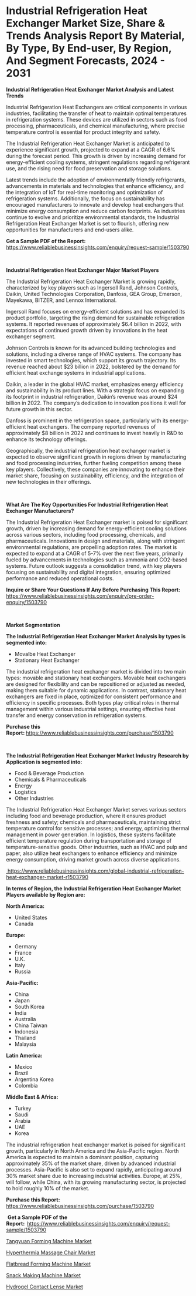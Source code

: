 <p><h1>Industrial Refrigeration Heat Exchanger Market Size, Share & Trends Analysis Report By Material, By Type, By End-user, By Region, And Segment Forecasts, 2024 - 2031</h1></p><p><strong>Industrial Refrigeration Heat Exchanger Market Analysis and Latest Trends</strong></p>
<p><p>Industrial Refrigeration Heat Exchangers are critical components in various industries, facilitating the transfer of heat to maintain optimal temperatures in refrigeration systems. These devices are utilized in sectors such as food processing, pharmaceuticals, and chemical manufacturing, where precise temperature control is essential for product integrity and safety. </p><p>The Industrial Refrigeration Heat Exchanger Market is anticipated to experience significant growth, projected to expand at a CAGR of 6.6% during the forecast period. This growth is driven by increasing demand for energy-efficient cooling systems, stringent regulations regarding refrigerant use, and the rising need for food preservation and storage solutions. </p><p>Latest trends include the adoption of environmentally friendly refrigerants, advancements in materials and technologies that enhance efficiency, and the integration of IoT for real-time monitoring and optimization of refrigeration systems. Additionally, the focus on sustainability has encouraged manufacturers to innovate and develop heat exchangers that minimize energy consumption and reduce carbon footprints. As industries continue to evolve and prioritize environmental standards, the Industrial Refrigeration Heat Exchanger Market is set to flourish, offering new opportunities for manufacturers and end-users alike.</p></p>
<p><strong>Get a Sample PDF of the Report:&nbsp;</strong> <a href="https://www.reliablebusinessinsights.com/enquiry/request-sample/1503790?utm_campaign=62&utm_medium=2&utm_source=Github&utm_content=ia&utm_term=27092024&utm_id=industrial-refrigeration-heat-exchanger">https://www.reliablebusinessinsights.com/enquiry/request-sample/1503790</a></p>
<p>&nbsp;</p>
<p><strong>Industrial Refrigeration Heat Exchanger Major Market Players</strong></p>
<p><p>The Industrial Refrigeration Heat Exchanger Market is growing rapidly, characterized by key players such as Ingersoll Rand, Johnson Controls, Daikin, United Technologies Corporation, Danfoss, GEA Group, Emerson, Mayekawa, BITZER, and Lennox International.</p><p>Ingersoll Rand focuses on energy-efficient solutions and has expanded its product portfolio, targeting the rising demand for sustainable refrigeration systems. It reported revenues of approximately $6.4 billion in 2022, with expectations of continued growth driven by innovations in the heat exchanger segment.</p><p>Johnson Controls is known for its advanced building technologies and solutions, including a diverse range of HVAC systems. The company has invested in smart technologies, which support its growth trajectory. Its revenue reached about $23 billion in 2022, bolstered by the demand for efficient heat exchange systems in industrial applications.</p><p>Daikin, a leader in the global HVAC market, emphasizes energy efficiency and sustainability in its product lines. With a strategic focus on expanding its footprint in industrial refrigeration, Daikin’s revenue was around $24 billion in 2022. The company’s dedication to innovation positions it well for future growth in this sector.</p><p>Danfoss is prominent in the refrigeration space, particularly with its energy-efficient heat exchangers. The company reported revenues of approximately $8 billion in 2022 and continues to invest heavily in R&D to enhance its technology offerings.</p><p>Geographically, the industrial refrigeration heat exchanger market is expected to observe significant growth in regions driven by manufacturing and food processing industries, further fueling competition among these key players. Collectively, these companies are innovating to enhance their market share, focusing on sustainability, efficiency, and the integration of new technologies in their offerings.</p></p>
<p>&nbsp;</p>
<p><strong>What Are The Key Opportunities For Industrial Refrigeration Heat Exchanger Manufacturers?</strong></p>
<p><p>The Industrial Refrigeration Heat Exchanger market is poised for significant growth, driven by increasing demand for energy-efficient cooling solutions across various sectors, including food processing, chemicals, and pharmaceuticals. Innovations in design and materials, along with stringent environmental regulations, are propelling adoption rates. The market is expected to expand at a CAGR of 5-7% over the next five years, primarily fueled by advancements in technologies such as ammonia and CO2-based systems. Future outlook suggests a consolidation trend, with key players focusing on sustainability and digital integration, ensuring optimized performance and reduced operational costs.</p></p>
<p><strong>Inquire or Share Your Questions If Any Before Purchasing This Report:</strong> <a href="https://www.reliablebusinessinsights.com/enquiry/pre-order-enquiry/1503790?utm_campaign=62&utm_medium=2&utm_source=Github&utm_content=ia&utm_term=27092024&utm_id=industrial-refrigeration-heat-exchanger">https://www.reliablebusinessinsights.com/enquiry/pre-order-enquiry/1503790</a></p>
<p>&nbsp;</p>
<p><strong>Market Segmentation</strong></p>
<p><strong>The Industrial Refrigeration Heat Exchanger Market Analysis by types is segmented into:</strong></p>
<p><ul><li>Movalbe Heat Exchanger</li><li>Stationary Heat Exchanger</li></ul></p>
<p><p>The industrial refrigeration heat exchanger market is divided into two main types: movable and stationary heat exchangers. Movable heat exchangers are designed for flexibility and can be repositioned or adjusted as needed, making them suitable for dynamic applications. In contrast, stationary heat exchangers are fixed in place, optimized for consistent performance and efficiency in specific processes. Both types play critical roles in thermal management within various industrial settings, ensuring effective heat transfer and energy conservation in refrigeration systems.</p></p>
<p><strong>Purchase this Report:&nbsp;</strong><a href="https://www.reliablebusinessinsights.com/purchase/1503790?utm_campaign=62&utm_medium=2&utm_source=Github&utm_content=ia&utm_term=27092024&utm_id=industrial-refrigeration-heat-exchanger">https://www.reliablebusinessinsights.com/purchase/1503790</a></p>
<p>&nbsp;</p>
<p><strong>The Industrial Refrigeration Heat Exchanger Market Industry Research by Application is segmented into:</strong></p>
<p><ul><li>Food & Beverage Production</li><li>Chemicals & Pharmaceuticals</li><li>Energy</li><li>Logistics</li><li>Other Industries</li></ul></p>
<p><p>The Industrial Refrigeration Heat Exchanger Market serves various sectors including food and beverage production, where it ensures product freshness and safety; chemicals and pharmaceuticals, maintaining strict temperature control for sensitive processes; and energy, optimizing thermal management in power generation. In logistics, these systems facilitate efficient temperature regulation during transportation and storage of temperature-sensitive goods. Other industries, such as HVAC and pulp and paper, also utilize heat exchangers to enhance efficiency and minimize energy consumption, driving market growth across diverse applications.</p></p>
<p><a href="https://www.reliablebusinessinsights.com/global-industrial-refrigeration-heat-exchanger-market-r1503790?utm_campaign=62&utm_medium=2&utm_source=Github&utm_content=ia&utm_term=27092024&utm_id=industrial-refrigeration-heat-exchanger">&nbsp;https://www.reliablebusinessinsights.com/global-industrial-refrigeration-heat-exchanger-market-r1503790</a></p>
<p><strong>In terms of Region, the Industrial Refrigeration Heat Exchanger Market Players available by Region are:</strong></p>
<p>
    <p> <strong> North America: </strong>
        <ul>
            <li>United States</li>
            <li>Canada</li>
        </ul>
        </p> 
    <p> <strong> Europe: </strong>
        <ul>
            <li>Germany</li>
            <li>France</li>
            <li>U.K.</li>
            <li>Italy</li>
            <li>Russia</li>
        </ul>
        </p> 
    <p> <strong> Asia-Pacific: </strong>
        <ul>
            <li>China</li>
            <li>Japan</li>
            <li>South Korea</li>
            <li>India</li>
            <li>Australia</li>
            <li>China Taiwan</li>
            <li>Indonesia</li>
            <li>Thailand</li>
            <li>Malaysia</li>
        </ul>
        </p> 
    <p> <strong> Latin America: </strong>
        <ul>
            <li>Mexico</li>
            <li>Brazil</li>
            <li>Argentina Korea</li>
            <li>Colombia</li>
        </ul>
        </p> 
    <p> <strong> Middle East & Africa: </strong>
        <ul>
            <li>Turkey</li>
            <li>Saudi</li>
            <li>Arabia</li>
            <li>UAE</li>
            <li>Korea</li>
        </ul>
    </p>
    </p>
<p><p>The industrial refrigeration heat exchanger market is poised for significant growth, particularly in North America and the Asia-Pacific region. North America is expected to maintain a dominant position, capturing approximately 35% of the market share, driven by advanced industrial processes. Asia-Pacific is also set to expand rapidly, anticipating around 30% market share due to increasing industrial activities. Europe, at 25%, will follow, while China, with its growing manufacturing sector, is projected to hold roughly 10% of the market.</p></p>
<p><strong>Purchase this Report: </strong><a href="https://www.reliablebusinessinsights.com/purchase/1503790?utm_campaign=62&utm_medium=2&utm_source=Github&utm_content=ia&utm_term=27092024&utm_id=industrial-refrigeration-heat-exchanger">https://www.reliablebusinessinsights.com/purchase/1503790</a></p>
<p>&nbsp;<strong>Get a Sample PDF of the Report:&nbsp;&nbsp;</strong><a href="https://www.reliablebusinessinsights.com/enquiry/request-sample/1503790?utm_campaign=62&utm_medium=2&utm_source=Github&utm_content=ia&utm_term=27092024&utm_id=industrial-refrigeration-heat-exchanger">https://www.reliablebusinessinsights.com/enquiry/request-sample/1503790</a></p>
<p><strong></strong></p>
<p><p><a href="https://github.com/cliffxbwergin/Market-Research-Report-List-1/blob/main/tangyuan-forming-machine-market.md?utm_campaign=62&utm_medium=2&utm_source=Github&utm_content=ia&utm_term=27092024&utm_id=industrial-refrigeration-heat-exchanger">Tangyuan Forming Machine Market</a></p><p><a href="https://issuu.com/reportprime-2/docs/hyperthermia-massage-chair-market-s_2785335172dc54?utm_campaign=62&utm_medium=2&utm_source=Github&utm_content=ia&utm_term=27092024&utm_id=industrial-refrigeration-heat-exchanger">Hyperthermia Massage Chair Market</a></p><p><a href="https://github.com/DRIVERKAPAUL/Market-Research-Report-List-1/blob/main/flatbread-forming-machine-market.md?utm_campaign=62&utm_medium=2&utm_source=Github&utm_content=ia&utm_term=27092024&utm_id=industrial-refrigeration-heat-exchanger">Flatbread Forming Machine Market</a></p><p><a href="https://www.linkedin.com/pulse/global-snack-making-machine-market-opportunities-challenges2024-neyac?trackingId=YKJPwIXQQF64KQAyVljU4A%3D%3D&utm_campaign=62&utm_medium=2&utm_source=Github&utm_content=ia&utm_term=27092024&utm_id=industrial-refrigeration-heat-exchanger">Snack Making Machine Market</a></p><p><a href="https://issuu.com/reportprime-2/docs/hydrogel-contact-lense-market-size-_028453cbea4e9a?utm_campaign=62&utm_medium=2&utm_source=Github&utm_content=ia&utm_term=27092024&utm_id=industrial-refrigeration-heat-exchanger">Hydrogel Contact Lense Market</a></p></p>